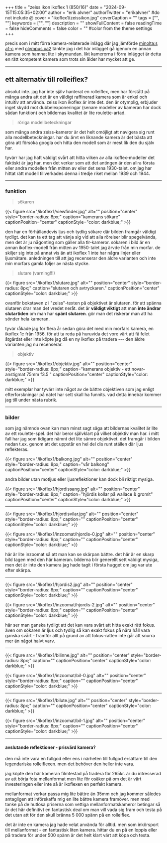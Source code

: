 +++
title = "zeiss ikon ikoflex 1 (850/16)"
date = "2024-09-15T15:05:35+02:00"
author = "erik alvner"
authorTwitter = "erikalvner" #do not include @
cover = "ikoflex1/zeissikon.jpg"
coverCaption = ""
tags = ["", ""]
keywords = ["", ""]
description = ""
showFullContent = false
readingTime = false
hideComments = false
color = "" #color from the theme settings
+++

precis som i mitt förra kamera-relaterade inlägg där jag jämförde [minolta:s af-c](/posts/analogtinteotympligt/#minolta-af-c) med [olympus xa2](/posts/analogtinteotympligt/#olympus-xa2) tänkte jag i det här inlägget gå igenom en annan kamera som hamnat lite i skymundan. likt kamerorna i förra inlägget är detta en rätt kompetent kamera som trots sin ålder har mycket att ge.

---
## ett alternativ till rolleiflex?

absolut inte. jag har inte själv hanterat en rolleiflex, men har förstått på många andra att det är en väldigt raffinerad kamera som är enkel och intuitiv att använda. zeiss ikon ikoflex är inte det. den är otymplig, erbjuder inget skydd mot dubbelexponeringar (senare modeller av kameran har dock sådan funktion) och bildernas kvalitet är lite roulette-artad.


>röriga modellbeteckningar

som många andra zeiss-kameror är det helt omöjligt att navigera sig runt alla modellbeteckningar. har du ärvt en liknande kamera är det bästa att göra att försöka googla och hitta den modell som är mest lik den du själv har.

tyvärr har jag haft väldigt svårt att hitta vilken av alla ikoflex-modeller det faktiskt är jag har, men det verkar som att det antingen är den allra första eller andra modellen från mitten av eller det sena 1930-talet. om jag har hittat rätt modell tillverkades denna i tredje riket mellan 1939 och 1944.

---

### funktion

>sökaren


{{< figure src="/ikoflex1/viewfinder.jpg" alt="" position="center" style="border-radius: 8px;" caption="kamerans sökare" captionPosition="center" captionStyle="color: darkblue;" >}}

den har en förhållandevis ljus och tydlig sökare där bilden framgår väldigt tydligt. det kan ta ett tag att vänja sig vid att alla rörelser blir spegelvända, men det är ju någonting som gäller alla tlr-kameror. sökaren i bild är en annan ikoflex-modell från mitten av 1950-talet jag ärvde från min morfar. de skiljer sig inte på annat vis än att ikoflex 1 inte har några linjer eller ljusmätare. anledningen till att jag recenserar den äldre varianten och inte min morfars gamla följer av nästa stycke.

>slutare (varning!!!)

{{< figure src="/ikoflex1/slutare.jpg" alt="" position="center" style="border-radius: 8px;" caption="slutaren och avtryckaren." captionPosition="center" captionStyle="color: darkblue;" >}}

ovanför bokstaven z i "zeiss"-texten på objektivet är slutaren. för att spänna slutaren drar man det vredet neråt. det är **väldigt viktigt** att man **inte ändrar slutartiden** om man har **spänt slutaren**. gör man det riskerar man att ha sönder hela kameran.

tyvär råkade jag för flera år sedan göra det med min morfars kamera, en ikoflex 1c från 1956. för att ta reda på huruvida det vore värt att få felet åtgärdat eller inte köpte jag då en ny ikoflex på tradera --- den äldre varianten jag nu recenserar.

>objektiv

{{< figure src="/ikoflex1/objektiv.jpg" alt="" position="center" style="border-radius: 8px;" caption="kamerans objektiv - ett novar-anstigmat 75mm f3.5 " captionPosition="center" captionStyle="color: darkblue;" >}}

mitt exemplar har tyvärr inte något av de bättre objektiven som jag enligt efterforskningar på nätet har sett skall ha funnits. vad detta innebär kommer jag till under nästa rubrik.

---

### bilder


som jag nämnde ovan kan man minst sagt säga att bildernas kvalitet är lite av ett roulette-spel. det här beror självklart på vilket objektiv man har. i mitt fall har jag som tidigare nämnt det lite sämre objektivet. det framgår i bilden nedan t.ex. genom att det uppstår en hel del dis runt ställen där ljus reflekteras.


{{< figure src="/ikoflex1/balkong.jpg" alt="" position="center" style="border-radius: 8px;" caption="vår balkong" captionPosition="center" captionStyle="color: darkblue;" >}}

andra bilder utan motljus eller ljusreflektioner kan dock bli riktigt mysiga.

{{< figure src="/ikoflex1/hjordissang.jpg" alt="" position="center" style="border-radius: 8px;" caption="hjördis kollar på wallace & gromit" captionPosition="center" captionStyle="color: darkblue;" >}}

---

{{< figure src="/ikoflex1/hjordisvilar.jpg" alt="" position="center" style="border-radius: 8px;" caption="" captionPosition="center" captionStyle="color: darkblue;" >}}

{{< figure src="/ikoflex1/inzoomat/hjordis-0.jpg" alt="" position="center" style="border-radius: 8px;" caption="" captionPosition="center" captionStyle="color: darkblue;" >}}

här är lite inzoomat så att man kan se skärpan bättre. det här är en skarp bild tagen med den här kameran. bilderna blir generellt sett väldigt mysiga, men det är inte den kamera jag hade tagit i första hugget om jag var ute efter skärpa.

---

{{< figure src="/ikoflex1/hjordis2.jpg" alt="" position="center" style="border-radius: 8px;" caption="" captionPosition="center" captionStyle="color: darkblue;" >}}

{{< figure src="/ikoflex1/inzoomat/hjordis-2.jpg" alt="" position="center" style="border-radius: 8px;" caption="" captionPosition="center" captionStyle="color: darkblue;" >}}

här ser man ganska tydligt att det kan vara svårt att hitta exakt rätt fokus. även om sökaren är ljus och tydlig så kan exakt fokus på nära håll vara ganska svårt - framför allt på grund av att fokus-ratten inte går att snurra mer än något halvt varv.

---

{{< figure src="/ikoflex1/bilinne.jpg" alt="" position="center" style="border-radius: 8px;" caption="" captionPosition="center" captionStyle="color: darkblue;" >}}

{{< figure src="/ikoflex1/inzoomat/bil-0.jpg" alt="" position="center" style="border-radius: 8px;" caption="" captionPosition="center" captionStyle="color: darkblue;" >}}

---

{{< figure src="/ikoflex1/bilute.jpg" alt="" position="center" style="border-radius: 8px;" caption="" captionPosition="center" captionStyle="color: darkblue;" >}}

{{< figure src="/ikoflex1/inzoomat/bil-1.jpg" alt="" position="center" style="border-radius: 8px;" caption="" captionPosition="center" captionStyle="color: darkblue;" >}}

---


#### avslutande reflektioner - prisvärd kamera?

den må inte vara en fullgod eller ens i närheten till fullgod ersättare till den legendariska rolleiflexen. men det behöver den heller inte vara. 

jag köpte den här kameran filmtestad på tradera för 265kr. är du intresserad av att börja fota mellanformat men lite för osäker på om det är värt investeringen eller inte så är ikoflexen en perfekt kamera.

mellanformat verkar passa mig lite bättre än 35mm och jag kommer således antagligen att införskaffa mig en lite bättre kamera framöver. men med tanke på de hutlösa priserna som vettiga mellanformatskameror betingar så är det här definitivt en fantastisk deal om man vill vada sig fram och testa på det utan att för den skull bränna 5 000 spänn på en rolleiflex.

det är inte en kamera jag hade velat använda för alltid. men som inkörsport till mellanformat - en fantastisk liten kamera. hittar du en på en loppis eller på tradera för under 500 spänn är det helt klart värt att köpa och testa.